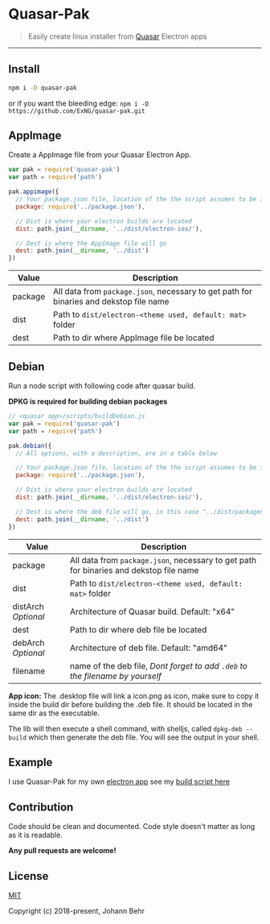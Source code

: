 # Quasar-Pak

> Easily create linux installer from [Quasar](https://quasar-framework.org/) Electron apps

* * *

## Install

```bash
npm i -D quasar-pak
```

or if you want the bleeding edge: `npm i -D https://github.com/ExNG/quasar-pak.git`

## AppImage

Create a AppImage file from your Quasar Electron App.

```javascript
var pak = require('quasar-pak')
var path = require('path')

pak.appimage({
  // Your package.json file, location of the the script assumes to be in a script folder
  package: require('../package.json'),

  // Dist is where your electron builds are located
  dist: path.join(__dirname, '../dist/electron-ios/'),

  // Dest is where the AppImage file will go
  dest: path.join(__dirname, '../dist')
})
```

| Value   | Description                                                                            |
| ------- | -------------------------------------------------------------------------------------- |
| package | All data from `package.json`, necessary to get path for binaries and dekstop file name |
| dist    | Path to `dist/electron-<theme used, default: mat>` folder                              |
| dest    | Path to dir where AppImage file be located                                             |

## Debian

Run a node script with following code after quasar build.

**DPKG is required for building debian packages**

```javascript
// <quasar app>/scripts/buildDebian.js
var pak = require('quasar-pak')
var path = require('path')

pak.debian({
  // All options, with a description, are in a table below

  // Your package.json file, location of the the script assumes to be in a script folder
  package: require('../package.json'),

  // Dist is where your electron builds are located
  dist: path.join(__dirname, '../dist/electron-ios/'),

  // Dest is where the deb file will go, in this case "../dist/packagename_version_amd64.deb"
  dest: path.join(__dirname, '../dist')
})
```

| Value               | Description                                                                            |
| ------------------- | -------------------------------------------------------------------------------------- |
| package             | All data from `package.json`, necessary to get path for binaries and dekstop file name |
| dist                | Path to `dist/electron-<theme used, default: mat>` folder                              |
| distArch _Optional_ | Architecture of Quasar build. Default: "x64"                                           |
| dest                | Path to dir where deb file be located                                                  |
| debArch _Optional_  | Architecture of deb file. Default: "amd64"                                             |
| filename            | name of the deb file, _Dont forget to add `.deb` to the filename by yourself_          |

**App icon:** The .desktop file will link a icon.png as icon, make sure to copy it inside the build dir before building the .deb file. It should be located in the same dir as the executable.

The lib will then execute a shell command, with shelljs, called `dpkg-deb --build` which then generate the deb file. You will see the output in your shell.

## Example

I use Quasar-Pak for my own [electron app](https://github.com/ExNG/vuenote/) see my [build script here](https://github.com/ExNG/vuenote/blob/master/scripts/build-debian.js)

## Contribution

Code should be clean and documented. Code style doesn't matter as long as it is readable.

**Any pull requests are welcome!**

## License

[MIT](http://opensource.org/licenses/MIT)

Copyright (c) 2018-present, Johann Behr
